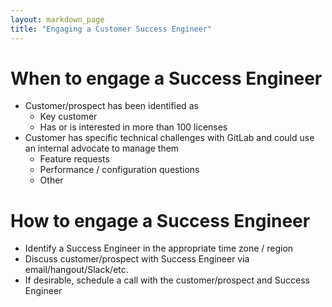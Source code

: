 ```yaml
---
layout: markdown_page
title: "Engaging a Customer Success Engineer"
---
```


# When to engage a Success Engineer
- Customer/prospect has been identified as
   - Key customer
   - Has or is interested in more than 100 licenses
- Customer has specific technical challenges with GitLab and could use an internal advocate to manage them
   - Feature requests
   - Performance / configuration questions
   - Other

# How to engage a Success Engineer
- Identify a Success Engineer in the appropriate time zone / region
- Discuss customer/prospect with Success Engineer via email/hangout/Slack/etc.
- If desirable, schedule a call with the customer/prospect and Success Engineer

